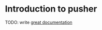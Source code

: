 # Introduction to pusher

TODO: write [great documentation](http://jacobian.org/writing/what-to-write/)
